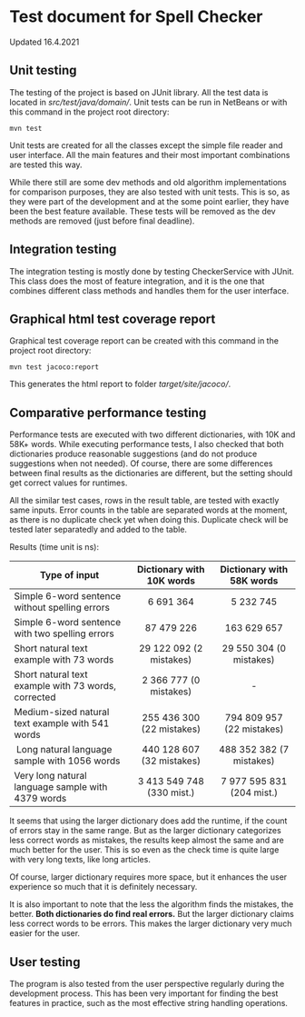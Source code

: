 # Test document for Spell Checker

Updated 16.4.2021

## Unit testing

The testing of the project is based on JUnit library.
All the test data is located in _src/test/java/domain/_.
Unit tests can be run in NetBeans or with this command in the project root directory:
```
mvn test
```

Unit tests are created for all the classes except the simple file reader and user interface.
All the main features and their most important combinations are tested this way.

While there still are some dev methods and old algorithm implementations for comparison purposes, they are also tested with unit tests.
This is so, as they were part of the development and at the some point earlier, they have been the best feature available.
These tests will be removed as the dev methods are removed (just before final deadline).

## Integration testing

The integration testing is mostly done by testing CheckerService with JUnit.
This class does the most of feature integration, and it is the one that combines different class methods and handles them for the user interface.

## Graphical html test coverage report

Graphical test coverage report can be created with this command in the project root directory:
```
mvn test jacoco:report
```
This generates the html report to folder _target/site/jacoco/_.

## Comparative performance testing

Performance tests are executed with two different dictionaries, with 10K and 58K+ words. 
While executing performance tests, I also checked that both dictionaries produce reasonable suggestions (and do not produce suggestions when not needed).
Of course, there are some differences between final results as the dictionaries are different, but the setting should get correct values for runtimes.

All the similar test cases, rows in the result table, are tested with exactly same inputs.
Error counts in the table are separated words at the moment, as there is no duplicate check yet when doing this.
Duplicate check will be tested later separatedly and added to the table.

Results (time unit is ns):

| Type of input                                       | Dictionary with 10K words  | Dictionary with 58K words  |
|-----------------------------------------------------|:--------------------------:|:--------------------------:|
| Simple 6-word sentence without spelling errors      | 6 691 364                  | 5 232 745                  |
| Simple 6-word sentence with two spelling errors     | 87 479 226                 | 163 629 657                |
| Short natural text example with 73 words            | 29 122 092 (2 mistakes)    | 29 550 304 (0 mistakes)    |
| Short natural text example with 73 words, corrected | 2 366 777 (0 mistakes)     | -                          |
| Medium-sized natural text example with 541 words    | 255 436 300 (22 mistakes)  | 794 809 957 (22 mistakes)  |
| Long natural language sample with 1056 words        | 440 128 607 (32 mistakes)  | 488 352 382 (7 mistakes)   |
| Very long natural language sample with 4379 words   | 3 413 549 748 (330 mist.)  | 7 977 595 831 (204 mist.)  |

It seems that using the larger dictionary does add the runtime, if the count of errors stay in the same range. But as the larger dictionary categorizes less correct words as mistakes, the results keep almost the same and are much better for the user. This is so even as the check time is quite large with very long texts, like long articles.

Of course, larger dictionary requires more space, but it enhances the user experience so much that it is definitely necessary.

It is also important to note that the less the algorithm finds the mistakes, the better. __Both dictionaries do find real errors.__ But the larger dictionary claims less correct words to be errors. This makes the larger dictionary very much easier for the user.

## User testing

The program is also tested from the user perspective regularly during the development process.
This has been very important for finding the best features in practice, such as the most effective string handling operations.
